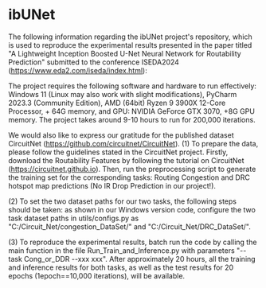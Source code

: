 # ibUNet

The following information regarding the ibUNet project's repository, which is used to reproduce the experimental results presented in the paper titled "A Lightweight Inception Boosted U-Net Neural Network for Routability Prediction" submitted to the conference ISEDA2024 (https://www.eda2.com/iseda/index.html):

The project requires the following software and hardware to run effectively: Windows 11 (Linux may also work with slight modifications), PyCharm 2023.3 (Community Edition), AMD (64bit) Ryzen 9 3900X 12-Core Processor, + 64G memory, and GPU: NVIDIA GeForce GTX 3070, +8G GPU memory. The project takes around 9-10 hours to run for 200,000 iterations.

We would also like to express our gratitude for the published dataset CircuitNet (https://github.com/circuitnet/CircuitNet). 
(1) To prepare the data, please follow the guidelines stated in the CircuitNet project. Firstly, download the Routability Features by following the tutorial on CircuitNet (https://circuitnet.github.io). Then, run the preprocessing script to generate the training set for the corresponding tasks: Routing Congestion and DRC hotspot map predictions (No IR Drop Prediction in our project!).

(2) To set the two dataset paths for our two tasks, the following steps should be taken: as shown in our Windows version code, configure the two task dataset paths in utils/configs.py as "C:/Circuit_Net/congestion_DataSet/" and "C:/Circuit_Net/DRC_DataSet/".

(3) To reproduce the experimental results, batch run the code by calling the main function in the file Run_Train_and_Inference.py with parameters "--task Cong_or_DDR --xxx xxx". After approximately 20 hours, all the training and inference results for both tasks, as well as the test results for 20 epochs (1epoch==10,000 iterations), will be available.

